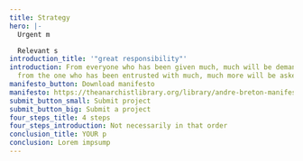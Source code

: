 ```yaml
---
title: Strategy
hero: |-
  Urgent m

  Relevant s
introduction_title: '"great responsibility"'
introduction: From everyone who has been given much, much will be demanded; and
  from the one who has been entrusted with much, much more will be asked.
manifesto_button: Download manifesto
manifesto: https://theanarchistlibrary.org/library/andre-breton-manifesto-of-surrealism.pdf
submit_button_small: Submit project
submit_button_big: Submit a project
four_steps_title: 4 steps
four_steps_introduction: Not necessarily in that order
conclusion_title: YOUR p
conclusion: Lorem impsump
---
```

